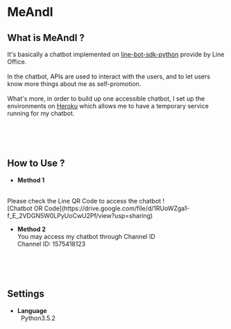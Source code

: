 # MeAndI



## What is MeAndI ?
It's basically a chatbot implemented on [line-bot-sdk-python](https://github.com/line/line-bot-sdk-python) provide by Line Office.
<br><br>In the chatbot, APIs are used to interact with the users, and to let users know more things about me as self-promotion.
<br><br>What's more, in order to build up one accessible chatbot, I set up the environments on [Heroku](https://dashboard.heroku.com/) which allows me to have a temporary service running for my chatbot.



<br><br><br>
## How to Use ?
* **Method 1**
<br>
Please check the Line QR Code to access the chatbot !
<br>
[Chatbot OR Code](https://drive.google.com/file/d/1RUoWZga1-f_E_2VDGN5W0LPyUoCwU2Pf/view?usp=sharing)

* **Method 2**
<br>You may access my chatbot through Channel ID
<br>Channel ID: 1575418123



<br><br><br>
## Settings
* **Language**
<br>&nbsp; Python3.5.2